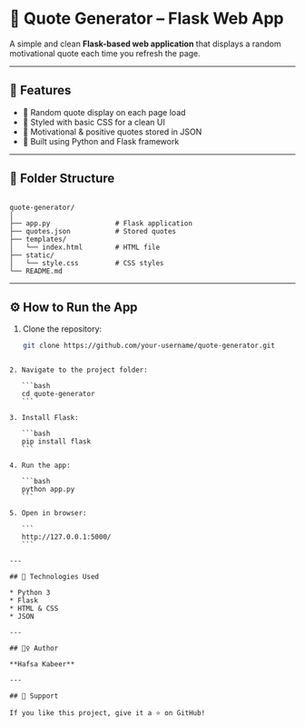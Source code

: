 
# 💬 Quote Generator – Flask Web App

A simple and clean **Flask-based web application** that displays a random motivational quote each time you refresh the page.

---

## 🚀 Features

- 🔁 Random quote display on each page load
- 🎨 Styled with basic CSS for a clean UI
- 🧠 Motivational & positive quotes stored in JSON
- 🧰 Built using Python and Flask framework

---

## 📂 Folder Structure

```

quote-generator/
│
├── app.py                # Flask application
├── quotes.json           # Stored quotes
├── templates/
│   └── index.html        # HTML file
├── static/
│   └── style.css         # CSS styles
└── README.md

````

---

## ⚙️ How to Run the App

1. Clone the repository:
   ```bash
   git clone https://github.com/your-username/quote-generator.git
````

2. Navigate to the project folder:

   ```bash
   cd quote-generator
   ```

3. Install Flask:

   ```bash
   pip install flask
   ```

4. Run the app:

   ```bash
   python app.py
   ```

5. Open in browser:

   ```
   http://127.0.0.1:5000/
   ```

---

## 🔧 Technologies Used

* Python 3
* Flask
* HTML & CSS
* JSON

---

## 🙋‍♀️ Author

**Hafsa Kabeer**

---

## 🌟 Support

If you like this project, give it a ⭐ on GitHub!


